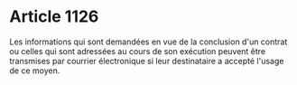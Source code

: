 # Article 1126

Les informations qui sont demandées en vue de la conclusion d'un contrat ou celles qui sont adressées au cours de son exécution peuvent être transmises par courrier électronique si leur destinataire a accepté l'usage de ce moyen.